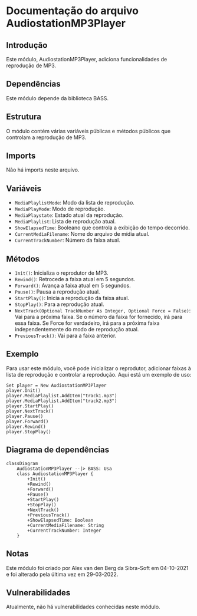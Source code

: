 # Documentação do arquivo AudiostationMP3Player

## Introdução

Este módulo, AudiostationMP3Player, adiciona funcionalidades de reprodução de MP3.

## Dependências

Este módulo depende da biblioteca BASS.

## Estrutura

O módulo contém várias variáveis públicas e métodos públicos que controlam a reprodução de MP3.

## Imports

Não há imports neste arquivo.

## Variáveis

- `MediaPlaylistMode`: Modo da lista de reprodução.
- `MediaPlayMode`: Modo de reprodução.
- `MediaPlaystate`: Estado atual da reprodução.
- `MediaPlaylist`: Lista de reprodução atual.
- `ShowElapsedTime`: Booleano que controla a exibição do tempo decorrido.
- `CurrentMediaFilename`: Nome do arquivo de mídia atual.
- `CurrentTrackNumber`: Número da faixa atual.

## Métodos

- `Init()`: Inicializa o reprodutor de MP3.
- `Rewind()`: Retrocede a faixa atual em 5 segundos.
- `Forward()`: Avança a faixa atual em 5 segundos.
- `Pause()`: Pausa a reprodução atual.
- `StartPlay()`: Inicia a reprodução da faixa atual.
- `StopPlay()`: Para a reprodução atual.
- `NextTrack(Optional TrackNumber As Integer, Optional Force = False)`: Vai para a próxima faixa. Se o número da faixa for fornecido, irá para essa faixa. Se Force for verdadeiro, irá para a próxima faixa independentemente do modo de reprodução atual.
- `PreviousTrack()`: Vai para a faixa anterior.

## Exemplo

Para usar este módulo, você pode inicializar o reprodutor, adicionar faixas à lista de reprodução e controlar a reprodução. Aqui está um exemplo de uso:

```vba
Set player = New AudiostationMP3Player
player.Init()
player.MediaPlaylist.AddItem("track1.mp3")
player.MediaPlaylist.AddItem("track2.mp3")
player.StartPlay()
player.NextTrack()
player.Pause()
player.Forward()
player.Rewind()
player.StopPlay()
```

## Diagrama de dependências

```mermaid
classDiagram
    AudiostationMP3Player --|> BASS: Usa
    class AudiostationMP3Player {
        +Init()
        +Rewind()
        +Forward()
        +Pause()
        +StartPlay()
        +StopPlay()
        +NextTrack()
        +PreviousTrack()
        +ShowElapsedTime: Boolean
        +CurrentMediaFilename: String
        +CurrentTrackNumber: Integer
    }
```

## Notas

Este módulo foi criado por Alex van den Berg da Sibra-Soft em 04-10-2021 e foi alterado pela última vez em 29-03-2022.

## Vulnerabilidades

Atualmente, não há vulnerabilidades conhecidas neste módulo.
